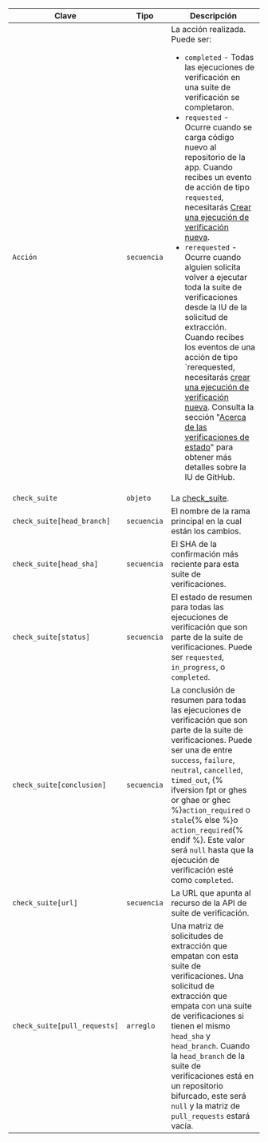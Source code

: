 | Clave                        | Tipo        | Descripción                                                                                                                                                                                                                                                                                                                                                                                              |
| ---------------------------- | ----------- | -------------------------------------------------------------------------------------------------------------------------------------------------------------------------------------------------------------------------------------------------------------------------------------------------------------------------------------------------------------------------------------------------------- |
| `Acción`                     | `secuencia` | La acción realizada. Puede ser:<ul><li>`completed` - Todas las ejecuciones de verificación en una suite de verificación se completaron.</li><li>`requested` - Ocurre cuando se carga código nuevo al repositorio de la app. Cuando recibes un evento de acción de tipo `requested`, necesitarás [Crear una ejecución de verificación nueva](/rest/reference/checks#create-a-check-run).</li><li>`rerequested` - Ocurre cuando alguien solicita volver a ejecutar toda la suite de verificaciones desde la IU de la solicitud de extracción. Cuando recibes los eventos de una acción de tipo `rerequested, necesitarás [crear una ejecución de verificación nueva](/rest/reference/checks#create-a-check-run). Consulta la sección "[Acerca de las verificaciones de estado](/articles/about-status-checks#checks)" para obtener más detalles sobre la IU de GitHub.</li></ul>                                                                                                                                                                                                                                                                                                                                                 |
| `check_suite`                | `objeto`    | La [check_suite](/rest/reference/checks#suites).                                                                                                                                                                                                                                                                                                                                                         |
| `check_suite[head_branch]`   | `secuencia` | El nombre de la rama principal en la cual están los cambios.                                                                                                                                                                                                                                                                                                                                             |
| `check_suite[head_sha]`      | `secuencia` | El SHA de la confirmación más reciente para esta suite de verificaciones.                                                                                                                                                                                                                                                                                                                                |
| `check_suite[status]`        | `secuencia` | El estado de resumen para todas las ejecuciones de verificación que son parte de la suite de verificaciones. Puede ser `requested`, `in_progress`, o `completed`.                                                                                                                                                                                                                                        |
| `check_suite[conclusion]`    | `secuencia` | La conclusión de resumen para todas las ejecuciones de verificación que son parte de la suite de verificaciones. Puede ser una de entre `success`, `failure`, `neutral`, `cancelled`, `timed_out`,  {% ifversion fpt or ghes or ghae or ghec %}`action_required` o `stale`{% else %}o `action_required`{% endif %}. Este valor será `null` hasta que la ejecución de verificación esté como `completed`. |
| `check_suite[url]`           | `secuencia` | La URL que apunta al recurso de la API de suite de verificación.                                                                                                                                                                                                                                                                                                                                         |
| `check_suite[pull_requests]` | `arreglo`   | Una matriz de solicitudes de extracción que empatan con esta suite de verificaciones. Una solicitud de extracción que empata con una suite de verificaciones si tienen el mismo `head_sha` y `head_branch`. Cuando la `head_branch` de la suite de verificaciones está en un repositorio bifurcado, este será `null` y la matriz de `pull_requests` estará vacía.                                        |
